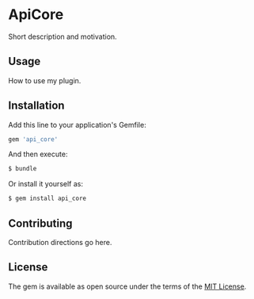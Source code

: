 # ApiCore
Short description and motivation.

## Usage
How to use my plugin.

## Installation
Add this line to your application's Gemfile:

```ruby
gem 'api_core'
```

And then execute:
```bash
$ bundle
```

Or install it yourself as:
```bash
$ gem install api_core
```

## Contributing
Contribution directions go here.

## License
The gem is available as open source under the terms of the [MIT License](http://opensource.org/licenses/MIT).
